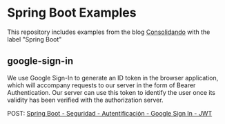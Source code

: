 # Spring Boot Examples

This repository includes examples from the blog [Consolidando](http://diy.elmolidelanoguera.com/) with the label "Spring Boot"
 
## google-sign-in
We use Google Sign-In to generate an ID token in the browser application, which will accompany requests to our server in the form of Bearer Authentication. Our server can use this token to identify the user once its validity has been verified with the authorization server.

POST: [Spring Boot - Seguridad - Autentificación - Google Sign In - JWT](https://diy.elmolidelanoguera.com/2023/11/seguridad-autentificacion-spring-boot.html)